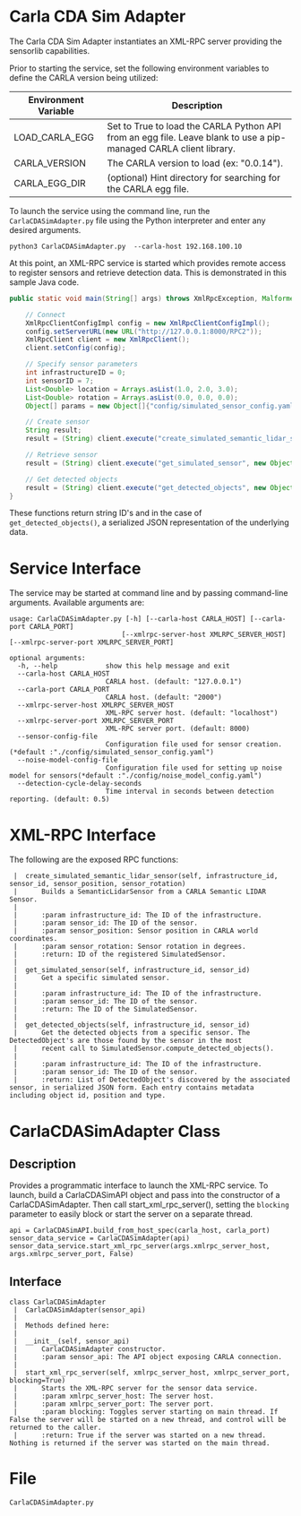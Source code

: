 # Carla CDA Sim Adapter

The Carla CDA Sim Adapter instantiates an XML-RPC server providing the sensorlib capabilities.

Prior to starting the service, set the following environment variables to define the CARLA version being utilized:

| Environment Variable | Description                                                                                                       |
| -------------------- |-------------------------------------------------------------------------------------------------------------------|
| LOAD_CARLA_EGG       | Set to True to load the CARLA Python API from an egg file. Leave blank to use a pip-managed CARLA client library. |
| CARLA_VERSION        | The CARLA version to load (ex: "0.0.14").                                                                         |
| CARLA_EGG_DIR        | (optional) Hint directory for searching for the CARLA egg file.                                                   |

To launch the service using the command line, run the `CarlaCDASimAdapter.py` file using the Python interpreter and enter
any desired arguments.

```
python3 CarlaCDASimAdapter.py  --carla-host 192.168.100.10
```

At this point, an XML-RPC service is started which provides remote access to register sensors and retrieve detection
data. This is demonstrated in this sample Java code.

```java
public static void main(String[] args) throws XmlRpcException, MalformedURLException {

    // Connect
    XmlRpcClientConfigImpl config = new XmlRpcClientConfigImpl();
    config.setServerURL(new URL("http://127.0.0.1:8000/RPC2"));
    XmlRpcClient client = new XmlRpcClient();
    client.setConfig(config);

    // Specify sensor parameters
    int infrastructureID = 0;
    int sensorID = 7;
    List<Double> location = Arrays.asList(1.0, 2.0, 3.0);
    List<Double> rotation = Arrays.asList(0.0, 0.0, 0.0);
    Object[] params = new Object[]{"config/simulated_sensor_config.yaml", "config/noise_model_config.yaml", 0.5, infrastructureID, sensorID, location, rotation, -1};

    // Create sensor
    String result;
    result = (String) client.execute("create_simulated_semantic_lidar_sensor", params);

    // Retrieve sensor
    result = (String) client.execute("get_simulated_sensor", new Object[]{infrastructureID, sensorID});

    // Get detected objects
    result = (String) client.execute("get_detected_objects", new Object[]{infrastructureID, sensorID});
}
```

These functions return string ID's and in the case of `get_detected_objects()`, a serialized JSON representation of the
underlying data.

# Service Interface

The service may be started at command line and by passing command-line arguments. Available arguments are:

```
usage: CarlaCDASimAdapter.py [-h] [--carla-host CARLA_HOST] [--carla-port CARLA_PORT]
                            [--xmlrpc-server-host XMLRPC_SERVER_HOST] [--xmlrpc-server-port XMLRPC_SERVER_PORT]

optional arguments:
  -h, --help            show this help message and exit
  --carla-host CARLA_HOST
                        CARLA host. (default: "127.0.0.1")
  --carla-port CARLA_PORT
                        CARLA host. (default: "2000")
  --xmlrpc-server-host XMLRPC_SERVER_HOST
                        XML-RPC server host. (default: "localhost")
  --xmlrpc-server-port XMLRPC_SERVER_PORT
                        XML-RPC server port. (default: 8000)
  --sensor-config-file
                        Configuration file used for sensor creation.(*default :"./config/simulated_sensor_config.yaml")
  --noise-model-config-file
                        Configuration file used for setting up noise model for sensors(*default :"./config/noise_model_config.yaml")
  --detection-cycle-delay-seconds
                        Time interval in seconds between detection reporting. (default: 0.5)
```

# XML-RPC Interface

The following are the exposed RPC functions:

     |  create_simulated_semantic_lidar_sensor(self, infrastructure_id, sensor_id, sensor_position, sensor_rotation)
     |      Builds a SemanticLidarSensor from a CARLA Semantic LIDAR Sensor.
     |      
     |      :param infrastructure_id: The ID of the infrastructure.
     |      :param sensor_id: The ID of the sensor.
     |      :param sensor_position: Sensor position in CARLA world coordinates.
     |      :param sensor_rotation: Sensor rotation in degrees.
     |      :return: ID of the registered SimulatedSensor.
     |  
     |  get_simulated_sensor(self, infrastructure_id, sensor_id)
     |      Get a specific simulated sensor.
     |      
     |      :param infrastructure_id: The ID of the infrastructure.
     |      :param sensor_id: The ID of the sensor.
     |      :return: The ID of the SimulatedSensor.
     |      
     |  get_detected_objects(self, infrastructure_id, sensor_id)
     |      Get the detected objects from a specific sensor. The DetectedObject's are those found by the sensor in the most
     |      recent call to SimulatedSensor.compute_detected_objects().
     |      
     |      :param infrastructure_id: The ID of the infrastructure.
     |      :param sensor_id: The ID of the sensor.
     |      :return: List of DetectedObject's discovered by the associated sensor, in serialized JSON form. Each entry contains metadata including object id, position and type.

# CarlaCDASimAdapter Class

## Description

Provides a programmatic interface to launch the XML-RPC service. To launch, build a CarlaCDASimAPI object and pass into the
constructor of a CarlaCDASimAdapter. Then call start_xml_rpc_server(), setting the `blocking` parameter to easily block
or start the server on a separate thread.

````
api = CarlaCDASimAPI.build_from_host_spec(carla_host, carla_port)
sensor_data_service = CarlaCDASimAdapter(api)
sensor_data_service.start_xml_rpc_server(args.xmlrpc_server_host, args.xmlrpc_server_port, False)
````

## Interface

    class CarlaCDASimAdapter
     |  CarlaCDASimAdapter(sensor_api)
     |  
     |  Methods defined here:
     |  
     |  __init__(self, sensor_api)
     |      CarlaCDASimAdapter constructor.
     |      :param sensor_api: The API object exposing CARLA connection.
     |  
     |  start_xml_rpc_server(self, xmlrpc_server_host, xmlrpc_server_port, blocking=True)
     |      Starts the XML-RPC server for the sensor data service.
     |      :param xmlrpc_server_host: The server host.
     |      :param xmlrpc_server_port: The server port.
     |      :param blocking: Toggles server starting on main thread. If False the server will be started on a new thread, and control will be returned to the caller.
     |      :return: True if the server was started on a new thread. Nothing is returned if the server was started on the main thread.

# File

    CarlaCDASimAdapter.py
